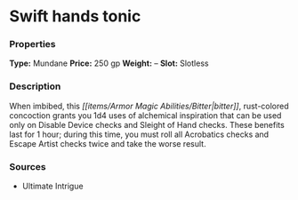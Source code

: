 ﻿---
Title: "Swift hands tonic"
Type: "Mundane"
Price: "250 gp"
Weight: "–"
Slot: "Slotless"
Description: |
  "When imbibed, this bitter, rust-colored concoction grants you 1d4 uses of alchemical inspiration that can be used only on Disable Device checks and Sleight of Hand checks. These benefits last for 1 hour; during this time, you must roll all Acrobatics checks and Escape Artist checks twice and take the worse result."
Sources: "['Ultimate Intrigue']"
---

# Swift hands tonic

### Properties

**Type:** Mundane **Price:** 250 gp **Weight:** – **Slot:** Slotless

### Description

When imbibed, this _[[items/Armor Magic Abilities/Bitter|bitter]]_, rust-colored concoction grants you 1d4 uses of alchemical inspiration that can be used only on Disable Device checks and Sleight of Hand checks. These benefits last for 1 hour; during this time, you must roll all Acrobatics checks and Escape Artist checks twice and take the worse result.

### Sources

* Ultimate Intrigue